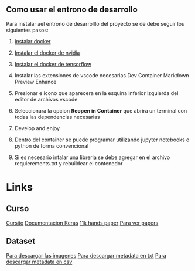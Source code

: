 ## Como usar el entrono de desarrollo
Para instalar ael entrono de desarrolllo del proyecto se de debe seguir los siguientes pasos:
1) [instalar docker](https://docs.docker.com/engine/install/ubuntu/#set-up-the-repository)

2) [Instalar el docker de nvidia](https://docs.nvidia.com/datacenter/cloud-native/container-toolkit/install-guide.html#docker)

3) [Instalar el docker de tensorflow](https://www.tensorflow.org/install/docker?hl=es-419)

4) Instalar las extensiones de vscode necesarias
    Dev Container 
    Markdown Preview Enhance

5) Presionar e icono que aparecera en la esquina inferior izquierda del editor de archivos vscode

6) Seleccionara la opcion **Reopen in Container** que abrira un terminal con todas las dependencias necesarias

7) Develop and enjoy

8) Dentro del container se puede programar utilizando jupyter notebooks o python  de forma convencional

9) Si es necesario intalar una libreria se debe agregar en el archivo requierements.txt y rebuildear el contenedor

# Links
## Curso
[Cursito](https://deeplizard.com/learn/video/RznKVRTFkBY)
[Documentacion Keras](https://keras.io/)
[11k hands paper](https://sites.google.com/view/11khands?pli=1)
[Para ver papers](https://sci.hubg.org/mirror)
## Dataset
[Para descargar las imagenes](https://drive.google.com/u/0/uc?id=1KcMYcNJgtK1zZvfl_9sTqnyBUTri2aP2&export=download)
[Para descargar metadata en txt](https://drive.google.com/file/d/1nZN5cjLE_J8AFtY_8j9KO_Y7IkqYIWQ-/view)
[Para descargar metadata en csv](https://drive.google.com/file/d/1RC86-rVOR8c93XAfM9b9R45L7C2B0FdA/view)